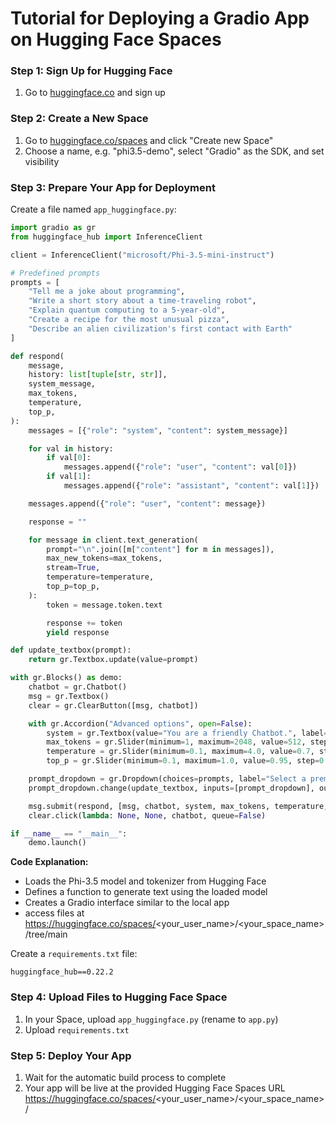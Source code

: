 # Tutorial for Deploying a Gradio App on Hugging Face Spaces

### Step 1: Sign Up for Hugging Face

1. Go to [huggingface.co](https://huggingface.co/) and sign up

### Step 2: Create a New Space

1. Go to [huggingface.co/spaces](https://huggingface.co/spaces) and click "Create new Space"
2. Choose a name, e.g. "phi3.5-demo", select "Gradio" as the SDK, and set visibility

### Step 3: Prepare Your App for Deployment

Create a file named `app_huggingface.py`:

```python
import gradio as gr
from huggingface_hub import InferenceClient

client = InferenceClient("microsoft/Phi-3.5-mini-instruct")

# Predefined prompts
prompts = [
    "Tell me a joke about programming",
    "Write a short story about a time-traveling robot",
    "Explain quantum computing to a 5-year-old",
    "Create a recipe for the most unusual pizza",
    "Describe an alien civilization's first contact with Earth"
]

def respond(
    message,
    history: list[tuple[str, str]],
    system_message,
    max_tokens,
    temperature,
    top_p,
):
    messages = [{"role": "system", "content": system_message}]

    for val in history:
        if val[0]:
            messages.append({"role": "user", "content": val[0]})
        if val[1]:
            messages.append({"role": "assistant", "content": val[1]})

    messages.append({"role": "user", "content": message})

    response = ""

    for message in client.text_generation(
        prompt="\n".join([m["content"] for m in messages]),
        max_new_tokens=max_tokens,
        stream=True,
        temperature=temperature,
        top_p=top_p,
    ):
        token = message.token.text

        response += token
        yield response

def update_textbox(prompt):
    return gr.Textbox.update(value=prompt)

with gr.Blocks() as demo:
    chatbot = gr.Chatbot()
    msg = gr.Textbox()
    clear = gr.ClearButton([msg, chatbot])

    with gr.Accordion("Advanced options", open=False):
        system = gr.Textbox(value="You are a friendly Chatbot.", label="System message")
        max_tokens = gr.Slider(minimum=1, maximum=2048, value=512, step=1, label="Max new tokens")
        temperature = gr.Slider(minimum=0.1, maximum=4.0, value=0.7, step=0.1, label="Temperature")
        top_p = gr.Slider(minimum=0.1, maximum=1.0, value=0.95, step=0.05, label="Top-p (nucleus sampling)")

    prompt_dropdown = gr.Dropdown(choices=prompts, label="Select a premade prompt")
    prompt_dropdown.change(update_textbox, inputs=[prompt_dropdown], outputs=[msg])

    msg.submit(respond, [msg, chatbot, system, max_tokens, temperature, top_p], chatbot)
    clear.click(lambda: None, None, chatbot, queue=False)

if __name__ == "__main__":
    demo.launch()
```

**Code Explanation:**
- Loads the Phi-3.5 model and tokenizer from Hugging Face
- Defines a function to generate text using the loaded model
- Creates a Gradio interface similar to the local app 
- access files at https://huggingface.co/spaces/<your_user_name>/<your_space_name>/tree/main

Create a `requirements.txt` file:

```
huggingface_hub==0.22.2
```

### Step 4: Upload Files to Hugging Face Space

1. In your Space, upload `app_huggingface.py` (rename to `app.py`)
2. Upload `requirements.txt`

### Step 5: Deploy Your App

1. Wait for the automatic build process to complete
2. Your app will be live at the provided Hugging Face Spaces URL https://huggingface.co/spaces/<your_user_name>/<your_space_name>/

